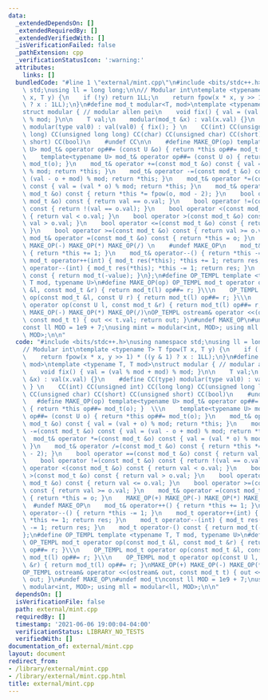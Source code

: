 ```yaml
---
data:
  _extendedDependsOn: []
  _extendedRequiredBy: []
  _extendedVerifiedWith: []
  _isVerificationFailed: false
  _pathExtension: cpp
  _verificationStatusIcon: ':warning:'
  attributes:
    links: []
  bundledCode: "#line 1 \"external/mint.cpp\"\n#include <bits/stdc++.h>\nusing namespace\
    \ std;\nusing ll = long long;\n\n// Modular int\ntemplate <typename T> T fpow(T\
    \ x, T y) {\n    if (!y) return 1LL;\n    return fpow(x * x, y >> 1) * ((y & 1)\
    \ ? x : 1LL);\n}\n#define mod_t modular<T, mod>\ntemplate <typename T, T mod>\n\
    struct modular { // modular allen pei\n    void fix() { val = (val % mod + mod)\
    \ % mod; }\n\n    T val;\n    modular(mod_t &x) : val(x.val) {}\n    #define CC(type)\
    \ modular(type val0) : val(val0) { fix(); } \n    CC(int) CC(unsigned int) CC(long\
    \ long) CC(unsigned long long) CC(char) CC(unsigned char) CC(short) CC(unsigned\
    \ short) CC(bool)\n    #undef CC\n\n    #define MAKE_OP(op) template<typename\
    \ U> mod_t& operator op##= (const U &o) { return *this op##= mod_t(o); }  \\\n\
    \    template<typename U> mod_t& operator op##= (const U o) { return *this op##=\
    \ mod_t(o); }\n    mod_t& operator +=(const mod_t &o) const { val = (val + o)\
    \ % mod; return *this; }\n    mod_t& operator -=(const mod_t &o) const { val =\
    \ (val - o + mod) % mod; return *this; }\n    mod_t& operator *=(const mod_t &o)\
    \ const { val = (val * o) % mod; return *this; }\n    mod_t& operator /=(const\
    \ mod_t &o) const { return *this *= fpow(o, mod - 2); }\n    bool operator ==(const\
    \ mod_t &o) const { return val == o.val; }\n    bool operator !=(const mod_t &o)\
    \ const { return !(val == o.val); }\n    bool operator <(const mod_t &o) const\
    \ { return val < o.val; }\n    bool operator >(const mod_t &o) const { return\
    \ val > o.val; }\n    bool operator <=(const mod_t &o) const { return val <= o.val;\
    \ }\n    bool operator >=(const mod_t &o) const { return val >= o.val; }\n   \
    \ mod_t& operator =(const mod_t &o) const { return *this = o; }\n    MAKE_OP(+)\
    \ MAKE_OP(-) MAKE_OP(*) MAKE_OP(/) \n    #undef MAKE_OP\n    mod_t& operator++()\
    \ { return *this += 1; }\n    mod_t& operator--() { return *this -= 1; }\n   \
    \ mod_t operator++(int) { mod_t res(*this); *this += 1; return res; }\n    mod_t\
    \ operator--(int) { mod_t res(*this); *this -= 1; return res; }\n    mod_t operator-()\
    \ const { return mod_t(-value); }\n};\n#define OP_TEMPL template <typename T,\
    \ T mod, typename U>\n#define MAKE_OP(op) OP_TEMPL mod_t operator op(const mod_t\
    \ &l, const mod_t &r) { return mod_t(l) op##= r; }\\\n    OP_TEMPL mod_t operator\
    \ op(const mod_t &l, const U r) { return mod_t(l) op##= r; }\\\n    OP_TEMPL mod_t\
    \ operator op(const U l, const mod_t &r) { return mod_t(l) op##= r; }\nMAKE_OP(+)\
    \ MAKE_OP(-) MAKE_OP(*) MAKE_OP(/)\nOP_TEMPL ostream& operator <<(ostream& out,\
    \ const mod_t t) { out << t.val; return out; }\n#undef MAKE_OP\n#undef mod_t\n\
    const ll MOD = 1e9 + 7;\nusing mint = modular<int, MOD>; using mll = modular<ll,\
    \ MOD>;\n\n"
  code: "#include <bits/stdc++.h>\nusing namespace std;\nusing ll = long long;\n\n\
    // Modular int\ntemplate <typename T> T fpow(T x, T y) {\n    if (!y) return 1LL;\n\
    \    return fpow(x * x, y >> 1) * ((y & 1) ? x : 1LL);\n}\n#define mod_t modular<T,\
    \ mod>\ntemplate <typename T, T mod>\nstruct modular { // modular allen pei\n\
    \    void fix() { val = (val % mod + mod) % mod; }\n\n    T val;\n    modular(mod_t\
    \ &x) : val(x.val) {}\n    #define CC(type) modular(type val0) : val(val0) { fix();\
    \ } \n    CC(int) CC(unsigned int) CC(long long) CC(unsigned long long) CC(char)\
    \ CC(unsigned char) CC(short) CC(unsigned short) CC(bool)\n    #undef CC\n\n \
    \   #define MAKE_OP(op) template<typename U> mod_t& operator op##= (const U &o)\
    \ { return *this op##= mod_t(o); }  \\\n    template<typename U> mod_t& operator\
    \ op##= (const U o) { return *this op##= mod_t(o); }\n    mod_t& operator +=(const\
    \ mod_t &o) const { val = (val + o) % mod; return *this; }\n    mod_t& operator\
    \ -=(const mod_t &o) const { val = (val - o + mod) % mod; return *this; }\n  \
    \  mod_t& operator *=(const mod_t &o) const { val = (val * o) % mod; return *this;\
    \ }\n    mod_t& operator /=(const mod_t &o) const { return *this *= fpow(o, mod\
    \ - 2); }\n    bool operator ==(const mod_t &o) const { return val == o.val; }\n\
    \    bool operator !=(const mod_t &o) const { return !(val == o.val); }\n    bool\
    \ operator <(const mod_t &o) const { return val < o.val; }\n    bool operator\
    \ >(const mod_t &o) const { return val > o.val; }\n    bool operator <=(const\
    \ mod_t &o) const { return val <= o.val; }\n    bool operator >=(const mod_t &o)\
    \ const { return val >= o.val; }\n    mod_t& operator =(const mod_t &o) const\
    \ { return *this = o; }\n    MAKE_OP(+) MAKE_OP(-) MAKE_OP(*) MAKE_OP(/) \n  \
    \  #undef MAKE_OP\n    mod_t& operator++() { return *this += 1; }\n    mod_t&\
    \ operator--() { return *this -= 1; }\n    mod_t operator++(int) { mod_t res(*this);\
    \ *this += 1; return res; }\n    mod_t operator--(int) { mod_t res(*this); *this\
    \ -= 1; return res; }\n    mod_t operator-() const { return mod_t(-value); }\n\
    };\n#define OP_TEMPL template <typename T, T mod, typename U>\n#define MAKE_OP(op)\
    \ OP_TEMPL mod_t operator op(const mod_t &l, const mod_t &r) { return mod_t(l)\
    \ op##= r; }\\\n    OP_TEMPL mod_t operator op(const mod_t &l, const U r) { return\
    \ mod_t(l) op##= r; }\\\n    OP_TEMPL mod_t operator op(const U l, const mod_t\
    \ &r) { return mod_t(l) op##= r; }\nMAKE_OP(+) MAKE_OP(-) MAKE_OP(*) MAKE_OP(/)\n\
    OP_TEMPL ostream& operator <<(ostream& out, const mod_t t) { out << t.val; return\
    \ out; }\n#undef MAKE_OP\n#undef mod_t\nconst ll MOD = 1e9 + 7;\nusing mint =\
    \ modular<int, MOD>; using mll = modular<ll, MOD>;\n\n"
  dependsOn: []
  isVerificationFile: false
  path: external/mint.cpp
  requiredBy: []
  timestamp: '2021-06-06 19:00:04-04:00'
  verificationStatus: LIBRARY_NO_TESTS
  verifiedWith: []
documentation_of: external/mint.cpp
layout: document
redirect_from:
- /library/external/mint.cpp
- /library/external/mint.cpp.html
title: external/mint.cpp
---
```

